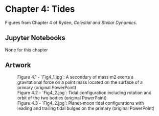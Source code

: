 # Chapter 4: Tides

Figures from Chapter 4 of Ryden, *Celestial and Stellar Dynamics*.

## Jupyter Notebooks

None for this chapter

## Artwork

<dl>
    <dd>Figure 4.1 - `Fig4_1.jpg`: A secondary of mass m2 exerts a gravitational force on a point mass located on the surface of a primary (original PowerPoint)
    <dd>Figure 4.2 - `Fig4_2.jpg`: Tidal configuration including rotation and orbit of the two bodies (original PowerPoint)
    <dd>Figure 4.3 - `Fig4_2.jpg`: Planet-moon tidal configurations with leading and trailing tidal bulges on the primary (original PowerPoint)
</dl>

